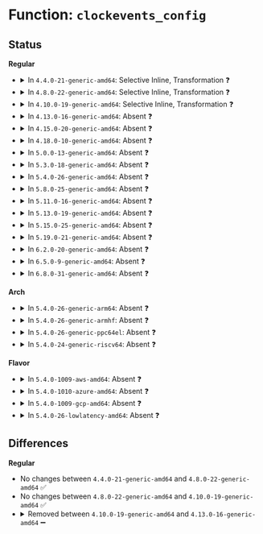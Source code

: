 # Function: <code>clockevents_config</code>

## Status
<b>Regular</b>
<ul>
<li>
<details>
<summary>In <code>4.4.0-21-generic-amd64</code>: Selective Inline, Transformation ❓</summary>

```c
void clockevents_config(struct clock_event_device * dev, u32 freq)
```

```json
{
  "name": "clockevents_config",
  "collision_type": "Unique Global",
  "inline_type": "Selective",
  "funcs": [
    {
      "addr": 18446744071579875824,
      "name": "clockevents_config",
      "external": true,
      "loc": "kernel/time/clockevents.c:471",
      "file": "kernel/time/clockevents.c",
      "inline": "not declared, inlined",
      "caller_inline": [
        "kernel/time/clockevents.c:clockevents_config_and_register"
      ],
      "caller_func": [
        "kernel/time/clockevents.c:clockevents_config_and_register"
      ]
    }
  ],
  "symbols": [
    {
      "addr": 18446744071579875824,
      "name": "clockevents_config.part.8",
      "section": ".text",
      "bind": "STB_LOCAL",
      "size": 137
    },
    {
      "addr": 18446744071579877488,
      "name": "clockevents_config",
      "section": ".text",
      "bind": "STB_GLOBAL",
      "size": 23
    }
  ]
}
```
</details>
</li>
<li>
<details>
<summary>In <code>4.8.0-22-generic-amd64</code>: Selective Inline, Transformation ❓</summary>

```c
void clockevents_config(struct clock_event_device * dev, u32 freq)
```

```json
{
  "name": "clockevents_config",
  "collision_type": "Unique Global",
  "inline_type": "Selective",
  "funcs": [
    {
      "addr": 18446744071579905466,
      "name": "clockevents_config",
      "external": true,
      "loc": "kernel/time/clockevents.c:471",
      "file": "kernel/time/clockevents.c",
      "inline": "not declared, inlined",
      "caller_inline": [
        "kernel/time/clockevents.c:clockevents_config_and_register"
      ],
      "caller_func": [
        "kernel/time/clockevents.c:clockevents_config_and_register"
      ]
    }
  ],
  "symbols": [
    {
      "addr": 18446744071579905312,
      "name": "clockevents_config.part.8",
      "section": ".text",
      "bind": "STB_LOCAL",
      "size": 137
    },
    {
      "addr": 18446744071579906992,
      "name": "clockevents_config",
      "section": ".text",
      "bind": "STB_GLOBAL",
      "size": 23
    }
  ]
}
```
</details>
</li>
<li>
<details>
<summary>In <code>4.10.0-19-generic-amd64</code>: Selective Inline, Transformation ❓</summary>

```c
void clockevents_config(struct clock_event_device * dev, u32 freq)
```

```json
{
  "name": "clockevents_config",
  "collision_type": "Unique Global",
  "inline_type": "Selective",
  "funcs": [
    {
      "addr": 18446744071579935914,
      "name": "clockevents_config",
      "external": true,
      "loc": "kernel/time/clockevents.c:471",
      "file": "kernel/time/clockevents.c",
      "inline": "not declared, inlined",
      "caller_inline": [
        "kernel/time/clockevents.c:clockevents_config_and_register"
      ],
      "caller_func": [
        "kernel/time/clockevents.c:clockevents_config_and_register"
      ]
    }
  ],
  "symbols": [
    {
      "addr": 18446744071579935760,
      "name": "clockevents_config.part.10",
      "section": ".text",
      "bind": "STB_LOCAL",
      "size": 137
    },
    {
      "addr": 18446744071579937440,
      "name": "clockevents_config",
      "section": ".text",
      "bind": "STB_GLOBAL",
      "size": 23
    }
  ]
}
```
</details>
</li>
<li>
<details>
<summary>In <code>4.13.0-16-generic-amd64</code>: Absent ❓</summary>

```json
{
  "name": "clockevents_config",
  "collision_type": "Unique Static",
  "inline_type": "Selective",
  "funcs": [
    {
      "addr": 18446744071579943946,
      "name": "clockevents_config",
      "external": false,
      "loc": "kernel/time/clockevents.c:471",
      "file": "kernel/time/clockevents.c",
      "inline": "not declared, inlined",
      "caller_inline": [
        "kernel/time/clockevents.c:clockevents_config_and_register"
      ],
      "caller_func": [
        "kernel/time/clockevents.c:clockevents_config_and_register"
      ]
    }
  ],
  "symbols": [
    {
      "addr": 18446744071579943792,
      "name": "clockevents_config.part.9",
      "section": ".text",
      "bind": "STB_LOCAL",
      "size": 137
    }
  ]
}
```
</details>
</li>
<li>
<details>
<summary>In <code>4.15.0-20-generic-amd64</code>: Absent ❓</summary>

```json
{
  "name": "clockevents_config",
  "collision_type": "Unique Static",
  "inline_type": "Selective",
  "funcs": [
    {
      "addr": 18446744071579989594,
      "name": "clockevents_config",
      "external": false,
      "loc": "kernel/time/clockevents.c:476",
      "file": "kernel/time/clockevents.c",
      "inline": "not declared, inlined",
      "caller_inline": [
        "kernel/time/clockevents.c:clockevents_config_and_register"
      ],
      "caller_func": [
        "kernel/time/clockevents.c:clockevents_config_and_register"
      ]
    }
  ],
  "symbols": [
    {
      "addr": 18446744071579989440,
      "name": "clockevents_config.part.9",
      "section": ".text",
      "bind": "STB_LOCAL",
      "size": 137
    }
  ]
}
```
</details>
</li>
<li>
<details>
<summary>In <code>4.18.0-10-generic-amd64</code>: Absent ❓</summary>

```json
{
  "name": "clockevents_config",
  "collision_type": "Unique Static",
  "inline_type": "Selective",
  "funcs": [
    {
      "addr": 18446744071580041691,
      "name": "clockevents_config",
      "external": false,
      "loc": "kernel/time/clockevents.c:476",
      "file": "kernel/time/clockevents.c",
      "inline": "not declared, inlined",
      "caller_inline": [
        "kernel/time/clockevents.c:clockevents_config_and_register"
      ],
      "caller_func": [
        "kernel/time/clockevents.c:clockevents_config_and_register"
      ]
    }
  ],
  "symbols": [
    {
      "addr": 18446744071580041520,
      "name": "clockevents_config.part.11",
      "section": ".text",
      "bind": "STB_LOCAL",
      "size": 137
    }
  ]
}
```
</details>
</li>
<li>
<details>
<summary>In <code>5.0.0-13-generic-amd64</code>: Absent ❓</summary>

```json
{
  "name": "clockevents_config",
  "collision_type": "Unique Static",
  "inline_type": "Selective",
  "funcs": [
    {
      "addr": 18446744071580088539,
      "name": "clockevents_config",
      "external": false,
      "loc": "kernel/time/clockevents.c:472",
      "file": "kernel/time/clockevents.c",
      "inline": "not declared, inlined",
      "caller_inline": [
        "kernel/time/clockevents.c:clockevents_config_and_register"
      ],
      "caller_func": [
        "kernel/time/clockevents.c:clockevents_config_and_register"
      ]
    }
  ],
  "symbols": [
    {
      "addr": 18446744071580088368,
      "name": "clockevents_config.part.12",
      "section": ".text",
      "bind": "STB_LOCAL",
      "size": 137
    }
  ]
}
```
</details>
</li>
<li>
<details>
<summary>In <code>5.3.0-18-generic-amd64</code>: Absent ❓</summary>

```json
{
  "name": "clockevents_config",
  "collision_type": "Unique Static",
  "inline_type": "Selective",
  "funcs": [
    {
      "addr": 18446744071580132236,
      "name": "clockevents_config",
      "external": false,
      "loc": "kernel/time/clockevents.c:472",
      "file": "kernel/time/clockevents.c",
      "inline": "not declared, inlined",
      "caller_inline": [
        "kernel/time/clockevents.c:clockevents_config_and_register"
      ],
      "caller_func": [
        "kernel/time/clockevents.c:clockevents_config_and_register"
      ]
    }
  ],
  "symbols": [
    {
      "addr": 18446744071580132064,
      "name": "clockevents_config.part.0",
      "section": ".text",
      "bind": "STB_LOCAL",
      "size": 137
    }
  ]
}
```
</details>
</li>
<li>
<details>
<summary>In <code>5.4.0-26-generic-amd64</code>: Absent ❓</summary>

```json
{
  "name": "clockevents_config",
  "collision_type": "Unique Static",
  "inline_type": "Selective",
  "funcs": [
    {
      "addr": 18446744071580180476,
      "name": "clockevents_config",
      "external": false,
      "loc": "kernel/time/clockevents.c:472",
      "file": "kernel/time/clockevents.c",
      "inline": "not declared, inlined",
      "caller_inline": [
        "kernel/time/clockevents.c:clockevents_config_and_register"
      ],
      "caller_func": [
        "kernel/time/clockevents.c:clockevents_config_and_register"
      ]
    }
  ],
  "symbols": [
    {
      "addr": 18446744071580180304,
      "name": "clockevents_config.part.0",
      "section": ".text",
      "bind": "STB_LOCAL",
      "size": 137
    }
  ]
}
```
</details>
</li>
<li>
<details>
<summary>In <code>5.8.0-25-generic-amd64</code>: Absent ❓</summary>

```json
{
  "name": "clockevents_config",
  "collision_type": "Unique Static",
  "inline_type": "Selective",
  "funcs": [
    {
      "addr": 18446744071580245916,
      "name": "clockevents_config",
      "external": false,
      "loc": "kernel/time/clockevents.c:472",
      "file": "kernel/time/clockevents.c",
      "inline": "not declared, inlined",
      "caller_inline": [
        "kernel/time/clockevents.c:clockevents_config_and_register"
      ],
      "caller_func": [
        "kernel/time/clockevents.c:clockevents_config_and_register"
      ]
    }
  ],
  "symbols": [
    {
      "addr": 18446744071580245344,
      "name": "clockevents_config.part.0",
      "section": ".text",
      "bind": "STB_LOCAL",
      "size": 140
    }
  ]
}
```
</details>
</li>
<li>
<details>
<summary>In <code>5.11.0-16-generic-amd64</code>: Absent ❓</summary>

```json
{
  "name": "clockevents_config",
  "collision_type": "Unique Static",
  "inline_type": "Selective",
  "funcs": [
    {
      "addr": 18446744071580229948,
      "name": "clockevents_config",
      "external": false,
      "loc": "kernel/time/clockevents.c:472",
      "file": "kernel/time/clockevents.c",
      "inline": "not declared, inlined",
      "caller_inline": [
        "kernel/time/clockevents.c:clockevents_config_and_register"
      ],
      "caller_func": [
        "kernel/time/clockevents.c:clockevents_config_and_register"
      ]
    }
  ],
  "symbols": [
    {
      "addr": 18446744071580229376,
      "name": "clockevents_config.part.0",
      "section": ".text",
      "bind": "STB_LOCAL",
      "size": 140
    }
  ]
}
```
</details>
</li>
<li>
<details>
<summary>In <code>5.13.0-19-generic-amd64</code>: Absent ❓</summary>

```json
{
  "name": "clockevents_config",
  "collision_type": "Unique Static",
  "inline_type": "Selective",
  "funcs": [
    {
      "addr": 18446744071580234588,
      "name": "clockevents_config",
      "external": false,
      "loc": "kernel/time/clockevents.c:472",
      "file": "kernel/time/clockevents.c",
      "inline": "not declared, inlined",
      "caller_inline": [
        "kernel/time/clockevents.c:clockevents_config_and_register"
      ],
      "caller_func": [
        "kernel/time/clockevents.c:clockevents_config_and_register"
      ]
    }
  ],
  "symbols": [
    {
      "addr": 18446744071580234416,
      "name": "clockevents_config.part.0",
      "section": ".text",
      "bind": "STB_LOCAL",
      "size": 136
    }
  ]
}
```
</details>
</li>
<li>
<details>
<summary>In <code>5.15.0-25-generic-amd64</code>: Absent ❓</summary>

```json
{
  "name": "clockevents_config",
  "collision_type": "Unique Static",
  "inline_type": "Selective",
  "funcs": [
    {
      "addr": 18446744071580383772,
      "name": "clockevents_config",
      "external": false,
      "loc": "kernel/time/clockevents.c:471",
      "file": "kernel/time/clockevents.c",
      "inline": "not declared, inlined",
      "caller_inline": [
        "kernel/time/clockevents.c:clockevents_config_and_register"
      ],
      "caller_func": [
        "kernel/time/clockevents.c:clockevents_config_and_register"
      ]
    }
  ],
  "symbols": [
    {
      "addr": 18446744071580383600,
      "name": "clockevents_config.part.0",
      "section": ".text",
      "bind": "STB_LOCAL",
      "size": 136
    }
  ]
}
```
</details>
</li>
<li>
<details>
<summary>In <code>5.19.0-21-generic-amd64</code>: Absent ❓</summary>

```json
{
  "name": "clockevents_config",
  "collision_type": "Unique Static",
  "inline_type": "Selective",
  "funcs": [
    {
      "addr": 18446744071580601803,
      "name": "clockevents_config",
      "external": false,
      "loc": "kernel/time/clockevents.c:471",
      "file": "kernel/time/clockevents.c",
      "inline": "not declared, inlined",
      "caller_inline": [
        "kernel/time/clockevents.c:clockevents_config_and_register"
      ],
      "caller_func": [
        "kernel/time/clockevents.c:clockevents_config_and_register"
      ]
    }
  ],
  "symbols": [
    {
      "addr": 18446744071580601616,
      "name": "clockevents_config.part.0",
      "section": ".text",
      "bind": "STB_LOCAL",
      "size": 155
    }
  ]
}
```
</details>
</li>
<li>
<details>
<summary>In <code>6.2.0-20-generic-amd64</code>: Absent ❓</summary>

```json
{
  "name": "clockevents_config",
  "collision_type": "Unique Static",
  "inline_type": "Selective",
  "funcs": [
    {
      "addr": 18446744071580865131,
      "name": "clockevents_config",
      "external": false,
      "loc": "kernel/time/clockevents.c:471",
      "file": "kernel/time/clockevents.c",
      "inline": "not declared, inlined",
      "caller_inline": [
        "kernel/time/clockevents.c:clockevents_config_and_register"
      ],
      "caller_func": [
        "kernel/time/clockevents.c:clockevents_config_and_register"
      ]
    }
  ],
  "symbols": [
    {
      "addr": 18446744071580864928,
      "name": "clockevents_config.part.0",
      "section": ".text",
      "bind": "STB_LOCAL",
      "size": 155
    }
  ]
}
```
</details>
</li>
<li>
<details>
<summary>In <code>6.5.0-9-generic-amd64</code>: Absent ❓</summary>

```json
{
  "name": "clockevents_config",
  "collision_type": "Unique Static",
  "inline_type": "Selective",
  "funcs": [
    {
      "addr": 18446744071580948875,
      "name": "clockevents_config",
      "external": false,
      "loc": "kernel/time/clockevents.c:471",
      "file": "kernel/time/clockevents.c",
      "inline": "not declared, inlined",
      "caller_inline": [
        "kernel/time/clockevents.c:clockevents_config_and_register"
      ],
      "caller_func": [
        "kernel/time/clockevents.c:clockevents_config_and_register"
      ]
    }
  ],
  "symbols": [
    {
      "addr": 18446744071580948672,
      "name": "clockevents_config.part.0",
      "section": ".text",
      "bind": "STB_LOCAL",
      "size": 155
    }
  ]
}
```
</details>
</li>
<li>
<details>
<summary>In <code>6.8.0-31-generic-amd64</code>: Absent ❓</summary>

```json
{
  "name": "clockevents_config",
  "collision_type": "Unique Static",
  "inline_type": "Selective",
  "funcs": [
    {
      "addr": 18446744071581040171,
      "name": "clockevents_config",
      "external": false,
      "loc": "kernel/time/clockevents.c:471",
      "file": "kernel/time/clockevents.c",
      "inline": "not declared, inlined",
      "caller_inline": [
        "kernel/time/clockevents.c:clockevents_config_and_register"
      ],
      "caller_func": [
        "kernel/time/clockevents.c:clockevents_config_and_register"
      ]
    }
  ],
  "symbols": [
    {
      "addr": 18446744071581039968,
      "name": "clockevents_config.part.0",
      "section": ".text",
      "bind": "STB_LOCAL",
      "size": 155
    }
  ]
}
```
</details>
</li>
</ul>
<b>Arch</b>
<ul>
<li>
<details>
<summary>In <code>5.4.0-26-generic-arm64</code>: Absent ❓</summary>

```json
{
  "name": "clockevents_config",
  "collision_type": "Unique Static",
  "inline_type": "Selective",
  "funcs": [
    {
      "addr": 18446603336491404564,
      "name": "clockevents_config",
      "external": false,
      "loc": "kernel/time/clockevents.c:472",
      "file": "kernel/time/clockevents.c",
      "inline": "not declared, inlined",
      "caller_inline": [
        "kernel/time/clockevents.c:clockevents_config_and_register"
      ],
      "caller_func": [
        "kernel/time/clockevents.c:clockevents_config_and_register"
      ]
    }
  ],
  "symbols": [
    {
      "addr": 18446603336491402776,
      "name": "clockevents_config.part.0",
      "section": ".text",
      "bind": "STB_LOCAL",
      "size": 176
    }
  ]
}
```
</details>
</li>
<li>
<details>
<summary>In <code>5.4.0-26-generic-armhf</code>: Absent ❓</summary>

```json
{
  "name": "clockevents_config",
  "collision_type": "Unique Static",
  "inline_type": "Selective",
  "funcs": [
    {
      "addr": 3225401204,
      "name": "clockevents_config",
      "external": false,
      "loc": "kernel/time/clockevents.c:472",
      "file": "kernel/time/clockevents.c",
      "inline": "not declared, inlined",
      "caller_inline": [
        "kernel/time/clockevents.c:clockevents_config_and_register"
      ],
      "caller_func": [
        "kernel/time/clockevents.c:clockevents_config_and_register"
      ]
    }
  ],
  "symbols": [
    {
      "addr": 3225401032,
      "name": "clockevents_config.part.0",
      "section": ".text",
      "bind": "STB_LOCAL",
      "size": 132
    }
  ]
}
```
</details>
</li>
<li>
<details>
<summary>In <code>5.4.0-26-generic-ppc64el</code>: Absent ❓</summary>

```json
{
  "name": "clockevents_config",
  "collision_type": "Unique Static",
  "inline_type": "Selective",
  "funcs": [
    {
      "addr": 13835058055284348296,
      "name": "clockevents_config",
      "external": false,
      "loc": "kernel/time/clockevents.c:472",
      "file": "kernel/time/clockevents.c",
      "inline": "not declared, inlined",
      "caller_inline": [
        "kernel/time/clockevents.c:clockevents_config_and_register"
      ],
      "caller_func": [
        "kernel/time/clockevents.c:clockevents_config_and_register"
      ]
    }
  ],
  "symbols": [
    {
      "addr": 13835058055284348032,
      "name": "clockevents_config.part.0",
      "section": ".text",
      "bind": "STB_LOCAL",
      "size": 216
    }
  ]
}
```
</details>
</li>
<li>
<details>
<summary>In <code>5.4.0-24-generic-riscv64</code>: Absent ❓</summary>

```json
{
  "name": "clockevents_config",
  "collision_type": "Unique Static",
  "inline_type": "Selective",
  "funcs": [
    {
      "addr": 18446743936271882476,
      "name": "clockevents_config",
      "external": false,
      "loc": "kernel/time/clockevents.c:472",
      "file": "kernel/time/clockevents.c",
      "inline": "not declared, inlined",
      "caller_inline": [
        "kernel/time/clockevents.c:clockevents_config_and_register"
      ],
      "caller_func": [
        "kernel/time/clockevents.c:clockevents_config_and_register"
      ]
    }
  ],
  "symbols": [
    {
      "addr": 18446743936271881648,
      "name": "clockevents_config.part.0",
      "section": ".text",
      "bind": "STB_LOCAL",
      "size": 152
    }
  ]
}
```
</details>
</li>
</ul>
<b>Flavor</b>
<ul>
<li>
<details>
<summary>In <code>5.4.0-1009-aws-amd64</code>: Absent ❓</summary>

```json
{
  "name": "clockevents_config",
  "collision_type": "Unique Static",
  "inline_type": "Selective",
  "funcs": [
    {
      "addr": 18446744071580149676,
      "name": "clockevents_config",
      "external": false,
      "loc": "kernel/time/clockevents.c:472",
      "file": "kernel/time/clockevents.c",
      "inline": "not declared, inlined",
      "caller_inline": [
        "kernel/time/clockevents.c:clockevents_config_and_register"
      ],
      "caller_func": [
        "kernel/time/clockevents.c:clockevents_config_and_register"
      ]
    }
  ],
  "symbols": [
    {
      "addr": 18446744071580149504,
      "name": "clockevents_config.part.0",
      "section": ".text",
      "bind": "STB_LOCAL",
      "size": 137
    }
  ]
}
```
</details>
</li>
<li>
<details>
<summary>In <code>5.4.0-1010-azure-amd64</code>: Absent ❓</summary>

```json
{
  "name": "clockevents_config",
  "collision_type": "Unique Static",
  "inline_type": "Selective",
  "funcs": [
    {
      "addr": 18446744071580095180,
      "name": "clockevents_config",
      "external": false,
      "loc": "kernel/time/clockevents.c:472",
      "file": "kernel/time/clockevents.c",
      "inline": "not declared, inlined",
      "caller_inline": [
        "kernel/time/clockevents.c:clockevents_config_and_register"
      ],
      "caller_func": [
        "kernel/time/clockevents.c:clockevents_config_and_register"
      ]
    }
  ],
  "symbols": [
    {
      "addr": 18446744071580095008,
      "name": "clockevents_config.part.0",
      "section": ".text",
      "bind": "STB_LOCAL",
      "size": 137
    }
  ]
}
```
</details>
</li>
<li>
<details>
<summary>In <code>5.4.0-1009-gcp-amd64</code>: Absent ❓</summary>

```json
{
  "name": "clockevents_config",
  "collision_type": "Unique Static",
  "inline_type": "Selective",
  "funcs": [
    {
      "addr": 18446744071580140748,
      "name": "clockevents_config",
      "external": false,
      "loc": "kernel/time/clockevents.c:472",
      "file": "kernel/time/clockevents.c",
      "inline": "not declared, inlined",
      "caller_inline": [
        "kernel/time/clockevents.c:clockevents_config_and_register"
      ],
      "caller_func": [
        "kernel/time/clockevents.c:clockevents_config_and_register"
      ]
    }
  ],
  "symbols": [
    {
      "addr": 18446744071580140576,
      "name": "clockevents_config.part.0",
      "section": ".text",
      "bind": "STB_LOCAL",
      "size": 137
    }
  ]
}
```
</details>
</li>
<li>
<details>
<summary>In <code>5.4.0-26-lowlatency-amd64</code>: Absent ❓</summary>

```json
{
  "name": "clockevents_config",
  "collision_type": "Unique Static",
  "inline_type": "Selective",
  "funcs": [
    {
      "addr": 18446744071580193452,
      "name": "clockevents_config",
      "external": false,
      "loc": "kernel/time/clockevents.c:472",
      "file": "kernel/time/clockevents.c",
      "inline": "not declared, inlined",
      "caller_inline": [
        "kernel/time/clockevents.c:clockevents_config_and_register"
      ],
      "caller_func": [
        "kernel/time/clockevents.c:clockevents_config_and_register"
      ]
    }
  ],
  "symbols": [
    {
      "addr": 18446744071580193280,
      "name": "clockevents_config.part.0",
      "section": ".text",
      "bind": "STB_LOCAL",
      "size": 137
    }
  ]
}
```
</details>
</li>
</ul>

## Differences
<b>Regular</b>
<ul>
<li>
No changes between <code>4.4.0-21-generic-amd64</code> and <code>4.8.0-22-generic-amd64</code> ✅
</li>
<li>
No changes between <code>4.8.0-22-generic-amd64</code> and <code>4.10.0-19-generic-amd64</code> ✅
</li>
<li>
<details>
<summary>Removed between <code>4.10.0-19-generic-amd64</code> and <code>4.13.0-16-generic-amd64</code> ➖</summary>

```c
void clockevents_config(struct clock_event_device * dev, u32 freq)
```
</details>
</li>
</ul>
